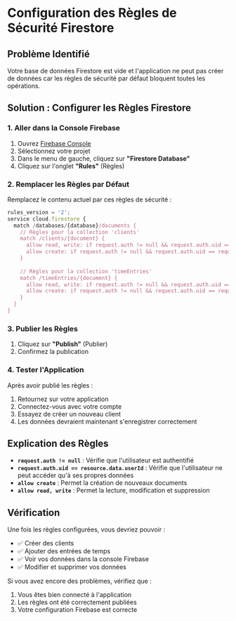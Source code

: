 # Configuration des Règles de Sécurité Firestore

## Problème Identifié
Votre base de données Firestore est vide et l'application ne peut pas créer de données car les règles de sécurité par défaut bloquent toutes les opérations.

## Solution : Configurer les Règles Firestore

### 1. Aller dans la Console Firebase
1. Ouvrez [Firebase Console](https://console.firebase.google.com/)
2. Sélectionnez votre projet
3. Dans le menu de gauche, cliquez sur **"Firestore Database"**
4. Cliquez sur l'onglet **"Rules"** (Règles)

### 2. Remplacer les Règles par Défaut
Remplacez le contenu actuel par ces règles de sécurité :

```javascript
rules_version = '2';
service cloud.firestore {
  match /databases/{database}/documents {
    // Règles pour la collection 'clients'
    match /clients/{document} {
      allow read, write: if request.auth != null && request.auth.uid == resource.data.userId;
      allow create: if request.auth != null && request.auth.uid == request.resource.data.userId;
    }
    
    // Règles pour la collection 'timeEntries'
    match /timeEntries/{document} {
      allow read, write: if request.auth != null && request.auth.uid == resource.data.userId;
      allow create: if request.auth != null && request.auth.uid == request.resource.data.userId;
    }
  }
}
```

### 3. Publier les Règles
1. Cliquez sur **"Publish"** (Publier)
2. Confirmez la publication

### 4. Tester l'Application
Après avoir publié les règles :
1. Retournez sur votre application
2. Connectez-vous avec votre compte
3. Essayez de créer un nouveau client
4. Les données devraient maintenant s'enregistrer correctement

## Explication des Règles

- **`request.auth != null`** : Vérifie que l'utilisateur est authentifié
- **`request.auth.uid == resource.data.userId`** : Vérifie que l'utilisateur ne peut accéder qu'à ses propres données
- **`allow create`** : Permet la création de nouveaux documents
- **`allow read, write`** : Permet la lecture, modification et suppression

## Vérification
Une fois les règles configurées, vous devriez pouvoir :
- ✅ Créer des clients
- ✅ Ajouter des entrées de temps
- ✅ Voir vos données dans la console Firebase
- ✅ Modifier et supprimer vos données

Si vous avez encore des problèmes, vérifiez que :
1. Vous êtes bien connecté à l'application
2. Les règles ont été correctement publiées
3. Votre configuration Firebase est correcte